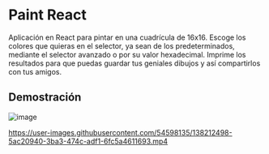 # Paint React

Aplicación en React para pintar en una cuadrícula de 16x16. Escoge los colores que quieras en el selector, ya sean de los predeterminados, mediante el selector avanzado o por su valor hexadecimal. Imprime los resultados para que puedas guardar tus geniales dibujos y así compartirlos con tus amigos.

## Demostración

![image](https://user-images.githubusercontent.com/54598135/138212388-2a4cbe58-20e5-47a0-9e3a-47eaca6fcb1f.png)

https://user-images.githubusercontent.com/54598135/138212498-5ac20940-3ba3-474c-adf1-6fc5a4611693.mp4
